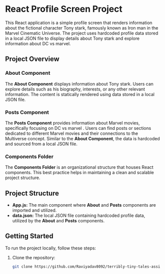 # React Profile Screen Project

This React application is a simple profile screen that renders information about the fictional character Tony stark, famously known as Iron man in the Marvel Cinematic Universe. The project uses hardcoded profile data stored in a local JSON file to display details about Tony stark and explore information about DC vs marvel.

## Project Overview

### About Component

The **About Component** displays information about Tony stark. Users can explore details such as his biography, interests, or any other relevant information. The content is statically rendered using data stored in a local JSON file.

### Posts Component

The **Posts Component** provides information about Marvel movies, specifically focusing on DC vs marvel . Users can find posts or sections dedicated to different Marvel movies and their connections to the Multiverse concept. Similar to the **About Component**, the data is hardcoded and sourced from a local JSON file.

### Components Folder

The **Components Folder** is an organizational structure that houses React components. This best practice helps in maintaining a clean and scalable project structure.

## Project Structure


- **App.js:** The main component where **About** and **Posts** components are imported and utilized.
- **data.json:** The local JSON file containing hardcoded profile data, utilized by the **About** and **Posts** components.

## Getting Started

To run the project locally, follow these steps:

1. Clone the repository:

   ```bash
   git clone https://github.com/Raviyadav8092/terribly-tiny-tales-assignment.git
